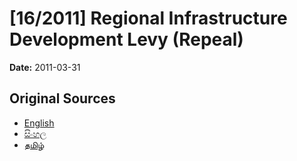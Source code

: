 # [16/2011] Regional Infrastructure Development Levy (Repeal)

**Date:** 2011-03-31

## Original Sources

- [English](https://documents.gov.lk/view/acts/2011/3/16-2011_E.pdf)
- [සිංහල](https://documents.gov.lk/view/acts/2011/3/16-2011_S.pdf)
- [தமிழ்](https://documents.gov.lk/view/acts/2011/3/16-2011_T.pdf)
